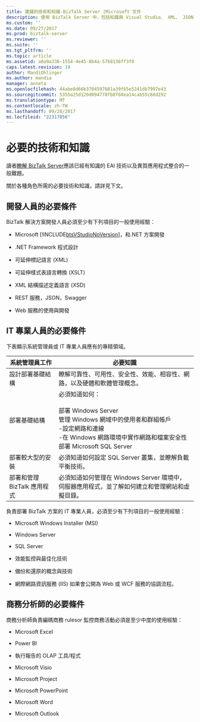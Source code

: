 ```yaml
---
title: 建議的技術和知識-BizTalk Server |Microsoft 文件
description: 使用 BizTalk Server 中，包括知識與 Visual Studio、 XML、 JSON、 Windows Server、 SQL Server、 效能、 高可用性，等等時，建議開發人員、 IT 專業人員和商務 analysists 體驗。
ms.custom: ''
ms.date: 09/27/2017
ms.prod: biztalk-server
ms.reviewer: ''
ms.suite: ''
ms.tgt_pltfrm: ''
ms.topic: article
ms.assetid: a0a9a336-1554-4e45-8b4a-57b8136ff3f0
caps.latest.revision: 19
author: MandiOhlinger
ms.author: mandia
manager: anneta
ms.openlocfilehash: 44abe8d66b3704597601a39f65e5241db7997e43
ms.sourcegitcommit: 5355a25d120d094778fb8f68ea14cab55c68d292
ms.translationtype: MT
ms.contentlocale: zh-TW
ms.lasthandoff: 09/28/2017
ms.locfileid: "22317856"
---
```

# <a name="prerequisite-skills-and-knowledge"></a>必要的技術和知識
讀者[瞭解 BizTalk Server](../core/understanding-biztalk-server.md)應該已經有知識的 EAI 技術以及異質應用程式整合的一般難題。  
  
 關於各種角色所需的必要技術和知識，請詳見下文。  
  
## <a name="prerequisites-for-developers"></a>開發人員的必要條件  
 BizTalk 解決方案開發人員必須至少有下列項目的一般使用經驗：  
  
-   Microsoft [!INCLUDE[btsVStudioNoVersion](../includes/btsvstudionoversion-md.md)]，和.NET 方案開發  
  
-   .NET Framework 程式設計  
  
-   可延伸標記語言 (XML)  
  
-   可延伸樣式表語言轉換 (XSLT)  
  
-   XML 結構描述定義語言 (XSD)  

-   REST 服務，JSON，Swagger
  
-   Web 服務的使用與開發  
  
## <a name="prerequisites-for-it-professionals"></a>IT 專業人員的必要條件  
 下表顯示系統管理員或 IT 專業人員應有的專精領域。  
  
|系統管理員工作|必要知識|  
|-------------------------------|----------------------------|  
|設計部署基礎結構|瞭解可靠性、可用性、安全性、效能、相容性、網路，以及硬體和軟體管理概念。|  
|部署基礎結構|必須知道如何：<br /><br /> 部署 Windows Server<br />管理 Windows 網域中的使用者和群組帳戶<br />-設定網路和連線<br />-在 Windows 網路環境中實作網路和檔案安全性<br />部署 Microsoft SQL Server|  
|部署較大型的安裝|必須知道如何設定 SQL Server 叢集，並瞭解負載平衡技術。|  
|部署和管理 BizTalk 應用程式|必須知道如何管理在 Windows Server 環境中，伺服器應用程式，並了解如何建立和管理網站和虛擬目錄。|  
  
 負責部署 BizTalk 方案的 IT 專業人員，必須至少有下列項目的一般使用經驗：  
  
-   Microsoft Windows Installer (MSI)  
  
-   Windows Server  
  
-   SQL Server  
  
-   效能監控與最佳化技術  
  
-   備份和還原的概念與技術  
  
-   網際網路資訊服務 (IIS) 如果會公開為 Web 或 WCF 服務的協調流程。  
  
## <a name="prerequisites-for-business-analysts"></a>商務分析師的必要條件  
 商務分析師負責編碼商務 rulesor 監控商務活動必須是至少中度的使用經驗： 
  
-   Microsoft Excel  

-   Power BI
  
-   執行報告的 OLAP 工具/程式  
  
-   Microsoft Visio  
  
-   Microsoft Project  
  
-   Microsoft PowerPoint  
  
-   Microsoft Word  
  
-   Microsoft Outlook  
